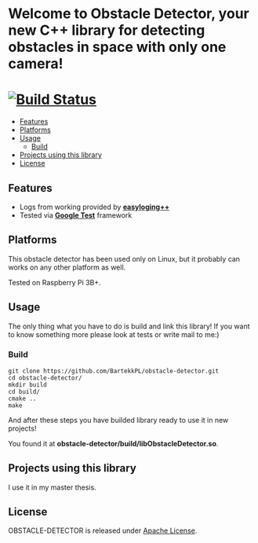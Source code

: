 # Welcome to **Obstacle Detector**, your new C++ library for detecting obstacles in space with only one camera!
[![Build Status](https://travis-ci.org/BartekkPL/obstacle-detector.svg?branch=master)](https://travis-ci.org/BartekkPL/obstacle-detector)
=======================

  - [Features](#features)
  - [Platforms](#platforms)
  - [Usage](#usage)
    - [Build](#build)
  - [Projects using this library](#projexts-using-this-bibrary)
  - [License](#license)

## Features ##

  * Logs from working provided by [**easyloging++**](https://github.com/muflihun/easyloggingpp)
  * Tested via [**Google Test**](https://github.com/google/googletest) framework

## Platforms ##

This obstacle detector has been used only on Linux, but
it probably can works on any other platform as well.

Tested on Raspberry Pi 3B+.

## Usage ##

The only thing what you have to do is build and link this library!
If you want to know something more please look at tests or write mail to me:)

### Build ###
```
git clone https://github.com/BartekkPL/obstacle-detector.git
cd obstacle-detector/
mkdir build
cd build/
cmake ..
make
```

And after these steps you have builded library ready to use it in new projects!

You found it at **obstacle-detector/build/libObstacleDetector.so**.

## Projects using this library ##

I use it in my master thesis.

## License ##

OBSTACLE-DETECTOR is released under [Apache License](https://opensource.org/licenses/Apache-2.0).

